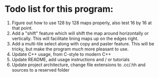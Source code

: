 # Todo list for this program:

1. Figure out how to use 128 by 128 maps properly, also test 16 by 16 at that point.
2. Add a "shift" feature which will shift the map around horizontally or
   vertically.  This will facilitate lining maps up on the edges right.
3. Add a multi-tile select along with copy and paster feature.  This will be
   tricky, but make the program *much* more pleasant to use.
4. Update C++ usage, from C-style to modern C++
5. Update README, add usage instructions and / or tutorials
6. Update project architecture, change file extensions to .cc/.hh and sources to a
   reserved folder
